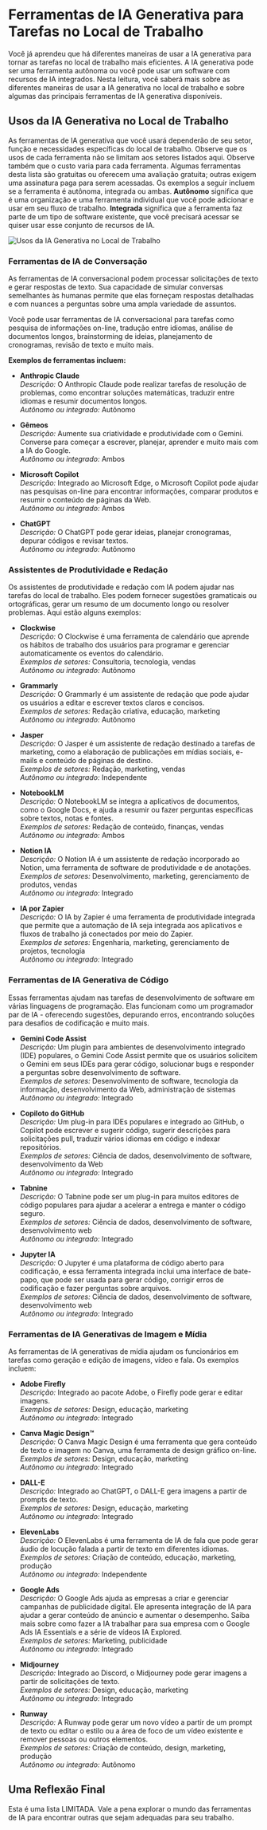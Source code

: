 
# Ferramentas de IA Generativa para Tarefas no Local de Trabalho
Você já aprendeu que há diferentes maneiras de usar a IA generativa para tornar as tarefas no local de trabalho mais eficientes. A IA generativa pode ser uma ferramenta autônoma ou você pode usar um software com recursos de IA integrados. Nesta leitura, você saberá mais sobre as diferentes maneiras de usar a IA generativa no local de trabalho e sobre algumas das principais ferramentas de IA generativa disponíveis.

## Usos da IA Generativa no Local de Trabalho

As ferramentas de IA generativa que você usará dependerão de seu setor, função e necessidades específicas do local de trabalho. Observe que os usos de cada ferramenta não se limitam aos setores listados aqui. Observe também que o custo varia para cada ferramenta. Algumas ferramentas desta lista são gratuitas ou oferecem uma avaliação gratuita; outras exigem uma assinatura paga para serem acessadas. Os exemplos a seguir incluem se a ferramenta é autônoma, integrada ou ambas. **Autônomo** significa que é uma organização e uma ferramenta individual que você pode adicionar e usar em seu fluxo de trabalho. **Integrada** significa que a ferramenta faz parte de um tipo de software existente, que você precisará acessar se quiser usar esse conjunto de recursos de IA.

![Usos da IA Generativa no Local de Trabalho](https://d3c33hcgiwev3.cloudfront.net/imageAssetProxy.v1/NlZOoP5VR1Sk3LKLUtD-4w_2b4048db98804270ad477373fb4ec8f1_AI-tools-R-008-1-.png?expiry=1743984000000&hmac=KIpXAe06NT8uXnI--KljEBYZYc0KZQWlOhGqZx-qVhs)


### Ferramentas de IA de Conversação

As ferramentas de IA conversacional podem processar solicitações de texto e gerar respostas de texto. Sua capacidade de simular conversas semelhantes às humanas permite que elas forneçam respostas detalhadas e com nuances a perguntas sobre uma ampla variedade de assuntos.

Você pode usar ferramentas de IA conversacional para tarefas como pesquisa de informações on-line, tradução entre idiomas, análise de documentos longos, brainstorming de ideias, planejamento de cronogramas, revisão de texto e muito mais.

**Exemplos de ferramentas incluem:**

- **Anthropic Claude**  
  *Descrição:* O Anthropic Claude pode realizar tarefas de resolução de problemas, como encontrar soluções matemáticas, traduzir entre idiomas e resumir documentos longos.  
  *Autônomo ou integrado:* Autônomo

- **Gêmeos**  
  *Descrição:* Aumente sua criatividade e produtividade com o Gemini. Converse para começar a escrever, planejar, aprender e muito mais com a IA do Google.  
  *Autônomo ou integrado:* Ambos

- **Microsoft Copilot**  
  *Descrição:* Integrado ao Microsoft Edge, o Microsoft Copilot pode ajudar nas pesquisas on-line para encontrar informações, comparar produtos e resumir o conteúdo de páginas da Web.  
  *Autônomo ou integrado:* Ambos

- **ChatGPT**  
  *Descrição:* O ChatGPT pode gerar ideias, planejar cronogramas, depurar códigos e revisar textos.  
  *Autônomo ou integrado:* Autônomo

### Assistentes de Produtividade e Redação

Os assistentes de produtividade e redação com IA podem ajudar nas tarefas do local de trabalho. Eles podem fornecer sugestões gramaticais ou ortográficas, gerar um resumo de um documento longo ou resolver problemas. Aqui estão alguns exemplos:

- **Clockwise**  
  *Descrição:* O Clockwise é uma ferramenta de calendário que aprende os hábitos de trabalho dos usuários para programar e gerenciar automaticamente os eventos do calendário.  
  *Exemplos de setores:* Consultoria, tecnologia, vendas  
  *Autônomo ou integrado:* Autônomo

- **Grammarly**  
  *Descrição:* O Grammarly é um assistente de redação que pode ajudar os usuários a editar e escrever textos claros e concisos.  
  *Exemplos de setores:* Redação criativa, educação, marketing  
  *Autônomo ou integrado:* Autônomo

- **Jasper**  
  *Descrição:* O Jasper é um assistente de redação destinado a tarefas de marketing, como a elaboração de publicações em mídias sociais, e-mails e conteúdo de páginas de destino.  
  *Exemplos de setores:* Redação, marketing, vendas  
  *Autônomo ou integrado:* Independente

- **NotebookLM**  
  *Descrição:* O NotebookLM se integra a aplicativos de documentos, como o Google Docs, e ajuda a resumir ou fazer perguntas específicas sobre textos, notas e fontes.  
  *Exemplos de setores:* Redação de conteúdo, finanças, vendas  
  *Autônomo ou integrado:* Ambos

- **Notion IA**  
  *Descrição:* O Notion IA é um assistente de redação incorporado ao Notion, uma ferramenta de software de produtividade e de anotações.  
  *Exemplos de setores:* Desenvolvimento, marketing, gerenciamento de produtos, vendas  
  *Autônomo ou integrado:* Integrado

- **IA por Zapier**  
  *Descrição:* O IA by Zapier é uma ferramenta de produtividade integrada que permite que a automação de IA seja integrada aos aplicativos e fluxos de trabalho já conectados por meio do Zapier.  
  *Exemplos de setores:* Engenharia, marketing, gerenciamento de projetos, tecnologia  
  *Autônomo ou integrado:* Integrado

### Ferramentas de IA Generativa de Código

Essas ferramentas ajudam nas tarefas de desenvolvimento de software em várias linguagens de programação. Elas funcionam como um programador par de IA - oferecendo sugestões, depurando erros, encontrando soluções para desafios de codificação e muito mais.

- **Gemini Code Assist**  
  *Descrição:* Um plugin para ambientes de desenvolvimento integrado (IDE) populares, o Gemini Code Assist permite que os usuários solicitem o Gemini em seus IDEs para gerar código, solucionar bugs e responder a perguntas sobre desenvolvimento de software.  
  *Exemplos de setores:* Desenvolvimento de software, tecnologia da informação, desenvolvimento da Web, administração de sistemas  
  *Autônomo ou integrado:* Integrado

- **Copiloto do GitHub**  
  *Descrição:* Um plug-in para IDEs populares e integrado ao GitHub, o Copilot pode escrever e sugerir código, sugerir descrições para solicitações pull, traduzir vários idiomas em código e indexar repositórios.  
  *Exemplos de setores:* Ciência de dados, desenvolvimento de software, desenvolvimento da Web  
  *Autônomo ou integrado:* Integrado

- **Tabnine**  
  *Descrição:* O Tabnine pode ser um plug-in para muitos editores de código populares para ajudar a acelerar a entrega e manter o código seguro.  
  *Exemplos de setores:* Ciência de dados, desenvolvimento de software, desenvolvimento web  
  *Autônomo ou integrado:* Integrado

- **Jupyter IA**  
  *Descrição:* O Jupyter é uma plataforma de código aberto para codificação, e essa ferramenta integrada inclui uma interface de bate-papo, que pode ser usada para gerar código, corrigir erros de codificação e fazer perguntas sobre arquivos.  
  *Exemplos de setores:* Ciência de dados, desenvolvimento de software, desenvolvimento web  
  *Autônomo ou integrado:* Integrado

### Ferramentas de IA Generativas de Imagem e Mídia

As ferramentas de IA generativas de mídia ajudam os funcionários em tarefas como geração e edição de imagens, vídeo e fala. Os exemplos incluem:

- **Adobe Firefly**  
  *Descrição:* Integrado ao pacote Adobe, o Firefly pode gerar e editar imagens.  
  *Exemplos de setores:* Design, educação, marketing  
  *Autônomo ou integrado:* Integrado

- **Canva Magic Design™**  
  *Descrição:* O Canva Magic Design é uma ferramenta que gera conteúdo de texto e imagem no Canva, uma ferramenta de design gráfico on-line.  
  *Exemplos de setores:* Design, educação, marketing  
  *Autônomo ou integrado:* Integrado

- **DALL-E**  
  *Descrição:* Integrado ao ChatGPT, o DALL-E gera imagens a partir de prompts de texto.  
  *Exemplos de setores:* Design, educação, marketing  
  *Autônomo ou integrado:* Integrado

- **ElevenLabs**  
  *Descrição:* O ElevenLabs é uma ferramenta de IA de fala que pode gerar áudio de locução falada a partir de texto em diferentes idiomas.  
  *Exemplos de setores:* Criação de conteúdo, educação, marketing, produção  
  *Autônomo ou integrado:* Independente

- **Google Ads**  
  *Descrição:* O Google Ads ajuda as empresas a criar e gerenciar campanhas de publicidade digital. Ele apresenta integração de IA para ajudar a gerar conteúdo de anúncio e aumentar o desempenho. Saiba mais sobre como fazer a IA trabalhar para sua empresa com o Google Ads IA Essentials e a série de vídeos IA Explored.  
  *Exemplos de setores:* Marketing, publicidade  
  *Autônomo ou integrado:* Integrado

- **Midjourney**  
  *Descrição:* Integrado ao Discord, o Midjourney pode gerar imagens a partir de solicitações de texto.  
  *Exemplos de setores:* Design, educação, marketing  
  *Autônomo ou integrado:* Integrado

- **Runway**  
  *Descrição:* A Runway pode gerar um novo vídeo a partir de um prompt de texto ou editar o estilo ou a área de foco de um vídeo existente e remover pessoas ou outros elementos.  
  *Exemplos de setores:* Criação de conteúdo, design, marketing, produção  
  *Autônomo ou integrado:* Autônomo

## Uma Reflexão Final

Esta é uma lista LIMITADA. Vale a pena explorar o mundo das ferramentas de IA para encontrar outras que sejam adequadas para seu trabalho.